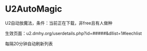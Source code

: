 # U2AutoMagic
U2自动放魔法，条件：当前正在下载，非free且有人做种

生效页面：u2.dmhy.org/userdetails.php?id=#####&dllist=1#leechlist
  
每隔20分钟自动刷新列表
